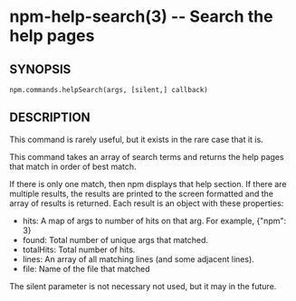 npm-help-search(3) -- Search the help pages
===========================================








<extoc></extoc>

## SYNOPSIS

    npm.commands.helpSearch(args, [silent,] callback)

## DESCRIPTION

This command is rarely useful, but it exists in the rare case that it is.

This command takes an array of search terms and returns the help pages that
match in order of best match.

If there is only one match, then npm displays that help section. If there
are multiple results, the results are printed to the screen formatted and the
array of results is returned. Each result is an object with these properties:

* hits:
  A map of args to number of hits on that arg. For example, {"npm": 3}
* found:
  Total number of unique args that matched.
* totalHits:
  Total number of hits.
* lines:
  An array of all matching lines (and some adjacent lines).
* file:
  Name of the file that matched

The silent parameter is not necessary not used, but it may in the future.
